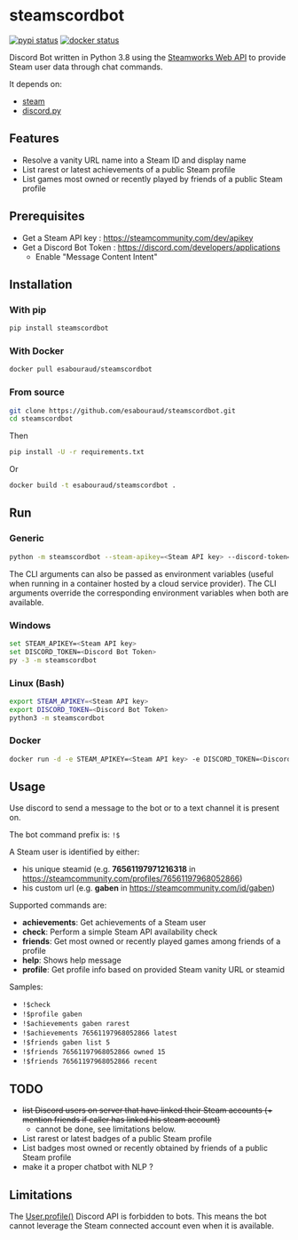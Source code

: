 # steamscordbot

[![pypi status](https://github.com/esabouraud/steamscordbot/workflows/pypi/badge.svg)](https://github.com/esabouraud/steamscordbot/actions?query=workflow%3Apypi)
[![docker status](https://github.com/esabouraud/steamscordbot/workflows/docker/badge.svg)](https://github.com/esabouraud/steamscordbot/actions?query=workflow%3Adocker)

Discord Bot written in Python 3.8 using the [Steamworks Web API](https://partner.steamgames.com/doc/webapi) to provide Steam user data through chat commands.

It depends on:

- [steam](https://github.com/ValvePython/steam)
- [discord.py](https://github.com/Rapptz/discord.py)

## Features

- Resolve a vanity URL name into a Steam ID and display name
- List rarest or latest achievements of a public Steam profile
- List games most owned or recently played by friends of a public Steam profile

## Prerequisites

- Get a Steam API key : <https://steamcommunity.com/dev/apikey>
- Get a Discord Bot Token : <https://discord.com/developers/applications>
  - Enable "Message Content Intent"

## Installation

### With pip

```sh
pip install steamscordbot
```

### With Docker

```sh
docker pull esabouraud/steamscordbot
```

### From source

```sh
git clone https://github.com/esabouraud/steamscordbot.git
cd steamscordbot
```

Then

```sh
pip install -U -r requirements.txt
```

Or

```sh
docker build -t esabouraud/steamscordbot .
```

## Run

### Generic

```sh
python -m steamscordbot --steam-apikey=<Steam API key> --discord-token=<Discord Bot Token>
```

The CLI arguments can also be passed as environment variables (useful when running in a container hosted by a cloud service provider).
The CLI arguments override the corresponding environment variables when both are available.

### Windows

```sh
set STEAM_APIKEY=<Steam API key>
set DISCORD_TOKEN=<Discord Bot Token>
py -3 -m steamscordbot
```

### Linux (Bash)

```sh
export STEAM_APIKEY=<Steam API key>
export DISCORD_TOKEN=<Discord Bot Token>
python3 -m steamscordbot
```

### Docker

```sh
docker run -d -e STEAM_APIKEY=<Steam API key> -e DISCORD_TOKEN=<Discord Bot Token> --restart=unless-stopped --name steamscord esabouraud/steamscordbot
```

## Usage

Use discord to send a message to the bot or to a text channel it is present on.

The bot command prefix is: `!$`

A Steam user is identified by either:

- his unique steamid (e.g. **76561197971216318** in <https://steamcommunity.com/profiles/76561197968052866>)
- his custom url (e.g. **gaben** in <https://steamcommunity.com/id/gaben>)

Supported commands are:

- **achievements**: Get achievements of a Steam user
- **check**: Perform a simple Steam API availability check
- **friends**: Get most owned or recently played games among friends of a profile
- **help**: Shows help message
- **profile**: Get profile info based on provided Steam vanity URL or steamid

Samples:

- `!$check`
- `!$profile gaben`
- `!$achievements gaben rarest`
- `!$achievements 76561197968052866 latest`
- `!$friends gaben list 5`
- `!$friends 76561197968052866 owned 15`
- `!$friends 76561197968052866 recent`

## TODO

- ~~list Discord users on server that have linked their Steam accounts (+ mention friends if caller has linked his steam account)~~
  - cannot be done, see limitations below.
- List rarest or latest badges of a public Steam profile
- List badges most owned or recently obtained by friends of a public Steam profile
- make it a proper chatbot with NLP ?

## Limitations

The [User.profile()](https://discordpy.readthedocs.io/en/stable/api.html#discord.User.profile) Discord API is forbidden to bots.
This means the bot cannot leverage the Steam connected account even when it is available.
